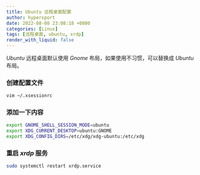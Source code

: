 ```yaml
---
title: Ubuntu 远程桌面配置
author: hypersport
date: 2022-08-08 23:08:18 +0800
categories: [Linux]
tags: [远程桌面, ubuntu, xrdp]
render_with_liquid: false
---
```


*Ubuntu* 远程桌面默认使用 *Gnome* 布局，如果使用不习惯，可以替换成 *Ubuntu* 布局。

### 创建配置文件

```bash
vim ~/.xsessionrc
```

### 添加一下内容

```bash
export GNOME_SHELL_SESSION_MODE=ubuntu
export XDG_CURRENT_DESKTOP=ubuntu:GNOME
export XDG_CONFIG_DIRS=/etc/xdg/xdg-ubuntu:/etc/xdg
```

### 重启 *xrdp* 服务

```bash
sudo systemctl restart xrdp.service
```
